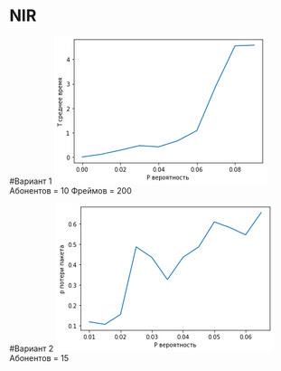 # NIR
#Вариант 1
![screenshot1](https://github.com/piroman17/NIR/blob/master/Figure_1.png)
Абонентов = 10
Фреймов = 200

#Вариант 2
![screenshot1](https://github.com/piroman17/NIR/blob/master/Figure_2.png)
Абонентов = 15
